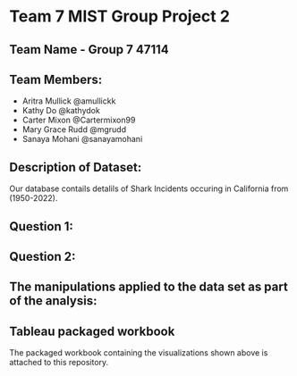 # Team 7 MIST Group Project 2
## Team Name - Group 7 47114
## Team Members: 
- Aritra Mullick @amullickk
- Kathy Do @kathydok
- Carter Mixon @Cartermixon99
- Mary Grace Rudd @mgrudd 
- Sanaya Mohani @sanayamohani

## Description of Dataset:
Our database contails detalils of Shark Incidents occuring in California from (1950-2022).


## Question 1:

## Question 2:

## The manipulations applied to the data set as part of the analysis:

## Tableau packaged workbook
The packaged workbook containing the visualizations shown above is attached to this repository.

